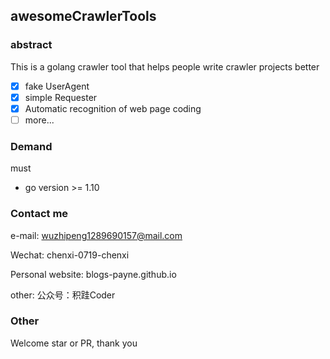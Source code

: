 ## awesomeCrawlerTools

### abstract
This is a golang crawler tool that helps people write
crawler projects better

- [x] fake UserAgent
- [x] simple Requester
- [x] Automatic recognition of web page coding
- [ ] more...

### Demand
must
- go version >= 1.10

### Contact me

e-mail: wuzhipeng1289690157@mail.com

Wechat: chenxi-0719-chenxi

Personal website: blogs-payne.github.io

other: 公众号：积跬Coder

### Other
Welcome star or PR, thank you